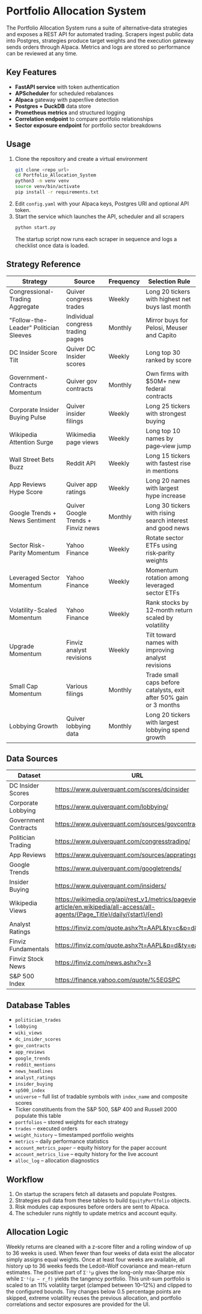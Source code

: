 # Portfolio Allocation System

The Portfolio Allocation System runs a suite of alternative‑data strategies and exposes a REST API for automated trading.  Scrapers ingest public data into Postgres, strategies produce target weights and the execution gateway sends orders through Alpaca.  Metrics and logs are stored so performance can be reviewed at any time.

## Key Features

- **FastAPI service** with token authentication
- **APScheduler** for scheduled rebalances
- **Alpaca** gateway with paper/live detection
- **Postgres + DuckDB** data store
- **Prometheus metrics** and structured logging
- **Correlation endpoint** to compare portfolio relationships
- **Sector exposure endpoint** for portfolio sector breakdowns

## Usage

1. Clone the repository and create a virtual environment
   ```bash
   git clone <repo_url>
   cd Portfolio_Allocation_System
   python3 -m venv venv
   source venv/bin/activate
   pip install -r requirements.txt
   ```
2. Edit `config.yaml` with your Alpaca keys, Postgres URI and optional API token.
3. Start the service which launches the API, scheduler and all scrapers
   ```bash
   python start.py
   ```
   The startup script now runs each scraper in sequence and logs a checklist
   once data is loaded.

## Strategy Reference

| Strategy | Source | Frequency | Selection Rule |
|---------|--------|-----------|----------------|
| Congressional-Trading Aggregate | Quiver congress trades | Weekly | Long 20 tickers with highest net buys last month |
| "Follow-the-Leader" Politician Sleeves | Individual congress trading pages | Monthly | Mirror buys for Pelosi, Meuser and Capito |
| DC Insider Score Tilt | Quiver DC Insider scores | Weekly | Long top 30 ranked by score |
| Government-Contracts Momentum | Quiver gov contracts | Monthly | Own firms with \$50M+ new federal contracts |
| Corporate Insider Buying Pulse | Quiver insider filings | Weekly | Long 25 tickers with strongest buying |
| Wikipedia Attention Surge | Wikimedia page views | Weekly | Long top 10 names by page‑view jump |
| Wall Street Bets Buzz | Reddit API | Weekly | Long 15 tickers with fastest rise in mentions |
| App Reviews Hype Score | Quiver app ratings | Weekly | Long 20 names with largest hype increase |
| Google Trends + News Sentiment | Quiver Google Trends + Finviz news | Monthly | Long 30 tickers with rising search interest and good news |
| Sector Risk-Parity Momentum | Yahoo Finance | Weekly | Rotate sector ETFs using risk‑parity weights |
| Leveraged Sector Momentum | Yahoo Finance | Weekly | Momentum rotation among leveraged sector ETFs |
| Volatility-Scaled Momentum | Yahoo Finance | Weekly | Rank stocks by 12‑month return scaled by volatility |
| Upgrade Momentum | Finviz analyst revisions | Weekly | Tilt toward names with improving analyst revisions |
| Small Cap Momentum | Various filings | Monthly | Trade small caps before catalysts, exit after 50% gain or 3 months |
| Lobbying Growth | Quiver lobbying data | Monthly | Long 20 tickers with largest lobbying spend growth |

## Data Sources

| Dataset | URL |
|---------|-----|
| DC Insider Scores | https://www.quiverquant.com/scores/dcinsider |
| Corporate Lobbying | https://www.quiverquant.com/lobbying/ |
| Government Contracts | https://www.quiverquant.com/sources/govcontracts |
| Politician Trading | https://www.quiverquant.com/congresstrading/ |
| App Reviews | https://www.quiverquant.com/sources/appratings |
| Google Trends | https://www.quiverquant.com/googletrends/ |
| Insider Buying | https://www.quiverquant.com/insiders/ |
| Wikipedia Views | https://wikimedia.org/api/rest_v1/metrics/pageviews/per-article/en.wikipedia/all-access/all-agents/{Page_Title}/daily/{start}/{end} |
| Analyst Ratings | https://finviz.com/quote.ashx?t=AAPL&ty=c&p=d&b=1 |
| Finviz Fundamentals | https://finviz.com/quote.ashx?t=AAPL&p=d&ty=ea |
| Finviz Stock News | https://finviz.com/news.ashx?v=3 |
| S&P 500 Index | https://finance.yahoo.com/quote/%5EGSPC |

## Database Tables

- `politician_trades`
- `lobbying`
- `wiki_views`
- `dc_insider_scores`
- `gov_contracts`
- `app_reviews`
- `google_trends`
- `reddit_mentions`
- `news_headlines`
- `analyst_ratings`
- `insider_buying`
- `sp500_index`
- `universe` – full list of tradable symbols with `index_name` and composite scores
- Ticker constituents from the S&P 500, S&P 400 and Russell 2000 populate this table
- `portfolios` – stored weights for each strategy
- `trades` – executed orders
- `weight_history` – timestamped portfolio weights
- `metrics` – daily performance statistics
- `account_metrics_paper` – equity history for the paper account
- `account_metrics_live` – equity history for the live account
- `alloc_log` – allocation diagnostics

## Workflow

1. On startup the scrapers fetch all datasets and populate Postgres.
2. Strategies pull data from these tables to build `EquityPortfolio` objects.
3. Risk modules cap exposures before orders are sent to Alpaca.
4. The scheduler runs nightly to update metrics and account equity.

## Allocation Logic

Weekly returns are cleaned with a z-score filter and a rolling window of up to 36 weeks is used. When fewer than four weeks of data exist the allocator simply assigns equal weights. Once at least four weeks are available, all history up to 36 weeks feeds the Ledoit–Wolf covariance and mean-return estimates. The positive part of ``Σ⁻¹μ`` gives the long-only max‑Sharpe mix while ``Σ⁻¹(μ − r_f)`` yields the tangency portfolio. This unit-sum portfolio is scaled to an 11% volatility target (clamped between 10–12%) and clipped to the configured bounds. Tiny changes below 0.5 percentage points are skipped, extreme volatility reuses the previous allocation, and portfolio correlations and sector exposures are provided for the UI.

